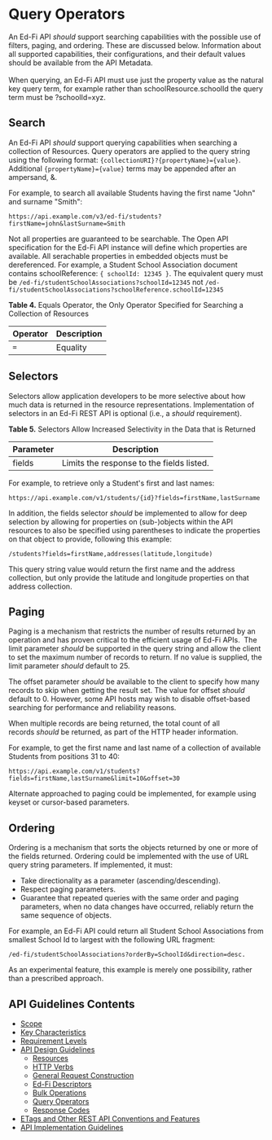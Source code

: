 # Query Operators

An Ed-Fi API _should_ support searching capabilities with the possible use of filters, paging,
and ordering. These are discussed below.  Information about all supported capabilities, their configurations, and their default values
should be available from the API Metadata. <br /><br />
When querying, an Ed-Fi API must use just the property value as the natural key query term, for example rather than schoolResource.schoolId
the query term must be ?schoolId=xyz. 

## Search

An Ed-Fi API _should_ support querying capabilities when searching a collection
of Resources. Query operators are applied to the query string using the
following format: `{collectionURI}?{propertyName}={value}`. Additional `{propertyName}={value}` terms may be appended after an ampersand, &.

For example, to search all available Students having the first name "John" and surname "Smith":

```none
https://api.example.com/v3/ed-fi/students?firstName=john&lastSurname=Smith
```

Not all properties are guaranteed to be searchable.  The Open API specification for the Ed-Fi API instance will define which properties are available.  All serachable properties in embedded objects must be dereferenced.  For example, a Student School Association document contains schoolReference: `{ schoolId: 12345 }`.  The equivalent query must be `/ed-fi/studentSchoolAssociations?schoolId=12345` not `/ed-fi/studentSchoolAssociations?schoolReference.schoolId=12345` 

**Table 4.** Equals Operator, the Only Operator Specified for Searching a
Collection of Resources

| Operator | Description |
| -------- | ----------- |
| `=`      | Equality    |

## Selectors

Selectors allow application developers to be more selective about how much data
is returned in the resource representations. Implementation of selectors in an
Ed-Fi REST API is optional (i.e., a _should_ requirement).

**Table 5.** Selectors Allow Increased Selectivity in the Data that is Returned

| Parameter | Description                               |
| --------- | ----------------------------------------- |
| fields    | Limits the response to the fields listed. |

For example, to retrieve only a Student's first and last names:

```none
https://api.example.com/v1/students/{id}?fields=firstName,lastSurname
```

In addition, the fields selector _should_ be implemented to allow for deep
selection by allowing for properties on (sub-)objects within the API resources
to also be specified using parentheses to indicate the properties on that object
to provide, following this example:

```none
/students?fields=firstName,addresses(latitude,longitude)
```

This query string value would return the first name and the address collection,
but only provide the latitude and longitude properties on that address
collection.

## Paging

Paging is a mechanism that restricts the number of results returned by an
operation and has proven critical to the efficient usage of Ed-Fi APIs.  The
limit parameter _should_ be supported in the query string and allow the client to
set the maximum number of records to return. If no value is supplied, the limit
parameter _should_ default to 25.

The offset parameter _should_ be available to the client to specify how many
records to skip when getting the result set. The value for offset _should_
default to 0.  However, some API hosts may wish to disable offset-based searching for performance and reliability reasons.

When multiple records are being returned, the total count of all
records _should_ be returned, as part of the HTTP header information.

For example, to get the first name and last name of a collection of available
Students from positions 31 to 40:

```none
https://api.example.com/v1/students?fields=firstName,lastSurname&limit=10&offset=30
```

Alternate approached to paging could be implemented, for example using keyset or cursor-based parameters.

## Ordering

Ordering is a mechanism that sorts the objects returned by one or more of the
fields returned.  Ordering could be implemented with the use of URL query string
parameters. If implemented, it must:

* Take directionality as a parameter (ascending/descending).
* Respect paging parameters.
* Guarantee that repeated queries with the same order and paging parameters,
  when no data changes have occurred, reliably return the same sequence of
  objects.

For example, an Ed-Fi API could return all Student School Associations from
smallest School Id to largest with the following URL fragment:

```none
/ed-fi/studentSchoolAssociations?orderBy=SchoolId&direction=desc.
```

As an experimental feature, this example is merely one possibility, rather than
a prescribed approach.

## API Guidelines Contents

* [Scope](../SCOPE.md)
* [Key Characteristics](../KEY-CHARACTERISTICS.md)
* [Requirement Levels](../REQUIREMENT-LEVELS.md)
* [API Design Guidelines](../API-DESIGN-GUIDELINES/README.md)
  * [Resources](RESOURCES.md)
  * [HTTP Verbs](HTTP-VERBS.md)
  * [General Request Construction](GENERAL-REQUEST-CONSTRUCTION.md)
  * [Ed-Fi Descriptors](ED-FI-DESCRIPTORS.md)
  * [Bulk Operations](BULK-OPERATIONS.md)
  * [Query Operators](QUERY-OPERATORS.md)
  * [Response Codes](RESPONSE-CODES.md)
* [ETags and Other REST API Conventions and
  Features](ETAGS-OTHER-CONVENTIONS.md)
* [API Implementation Guidelines](../API-IMPLEMENTATION-GUIDELINES/README.md)
